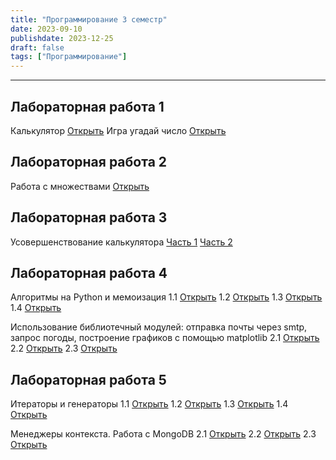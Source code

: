 ```yaml
---
title: "Программирование 3 семестр"
date: 2023-09-10
publishdate: 2023-12-25
draft: false
tags: ["Программирование"]
---
```


---

## Лабораторная работа 1
Калькулятор
[Открыть](https://replit.com/@thebrrr2505/Calculator?v=1)
Игра угадай число
[Открыть](https://replit.com/@thebrrr2505/guess-number?v=1)

## Лабораторная работа 2
Работа с множествами
[Открыть](https://replit.com/@thebrrr2505/labwork2#readme.md)

## Лабораторная работа 3
Усовершенствование калькулятора
[Часть 1](https://replit.com/@thebrrr2505/Calculator-v2?v=1)
[Часть 2](https://replit.com/@thebrrr2505/Calculator-v3?v=1)

## Лабораторная работа 4
Алгоритмы на Python и мемоизация
1.1 [Открыть](https://replit.com/@thebrrr2505/sumindex?v=1)
1.2 [Открыть](https://replit.com/@thebrrr2505/improvedsumindex?v=1)
1.3 [Открыть](https://replit.com/@thebrrr2505/allsumindex?v=1)
1.4 [Открыть](https://replit.com/@thebrrr2505/memo?v=1)

Использование библиотечный модулей: отправка почты через smtp, запрос погоды, построение графиков с помощью matplotlib
2.1 [Открыть](https://replit.com/@thebrrr2505/smtp?v=1)
2.2 [Открыть](https://replit.com/@thebrrr2505/weather?v=1)
2.3 [Открыть](https://replit.com/@thebrrr2505/graph?v=1)

## Лабораторная работа 5
Итераторы и генераторы
1.1 [Открыть](https://replit.com/@thebrrr2505/11?v=1)
1.2 [Открыть](https://replit.com/@thebrrr2505/12?v=1)
1.3 [Открыть](https://replit.com/@thebrrr2505/13?v=1)
1.4 [Открыть](https://replit.com/@thebrrr2505/14?v=1)

Менеджеры контекста. Работа с MongoDB
2.1 [Открыть](https://replit.com/@thebrrr2505/21?v=1)
2.2 [Открыть](https://replit.com/@thebrrr2505/22?v=1)
2.3 [Открыть](https://replit.com/@thebrrr2505/23?v=1)



